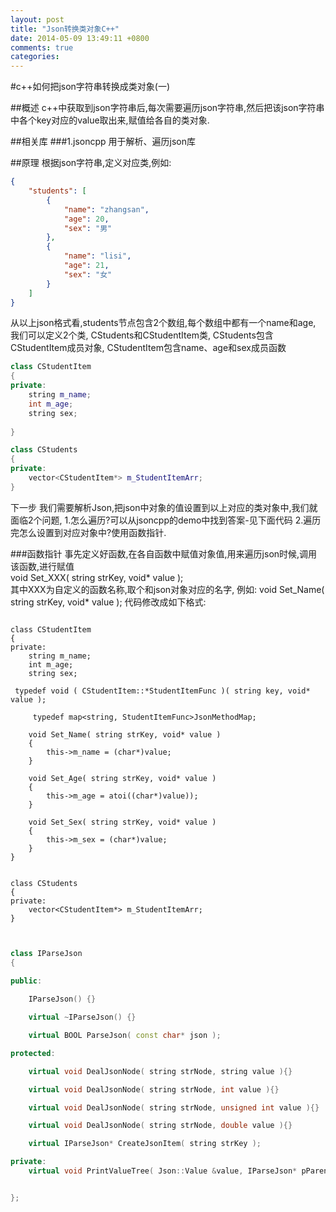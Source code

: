 ```yaml
---
layout: post
title: "Json转换类对象C++"
date: 2014-05-09 13:49:11 +0800
comments: true
categories: 
---
```

#c++如何把json字符串转换成类对象(一)

##概述
c++中获取到json字符串后,每次需要遍历json字符串,然后把该json字符串中各个key对应的value取出来,赋值给各自的类对象.


##相关库
###1.jsoncpp
用于解析、遍历json库

##原理
根据json字符串,定义对应类,例如:

``` json
{
    "students": [
        {
            "name": "zhangsan",
            "age": 20,
            "sex": "男"
        },
        {
            "name": "lisi",
            "age": 21,
            "sex": "女"
        }
    ]
}

```

从以上json格式看,students节点包含2个数组,每个数组中都有一个name和age, 我们可以定义2个类, CStudents和CStudentItem类,
CStudents包含CStudentItem成员对象, CStudentItem包含name、age和sex成员函数

``` C++
class CStudentItem
{
private:
    string m_name;
    int m_age;
    string sex;
    
}

class CStudents
{
private:
    vector<CStudentItem*> m_StudentItemArr;
}
```

下一步 我们需要解析Json,把json中对象的值设置到以上对应的类对象中,我们就面临2个问题,
1.怎么遍历?可以从jsoncpp的demo中找到答案-见下面代码
2.遍历完怎么设置到对应对象中?使用函数指针.



###函数指针
事先定义好函数,在各自函数中赋值对象值,用来遍历json时候,调用该函数,进行赋值  
void Set_XXX( string strKey, void* value );  
其中XXX为自定义的函数名称,取个和json对象对应的名字, 例如: void Set_Name( string strKey, void* value );
代码修改成如下格式:


```

class CStudentItem
{
private:
    string m_name;
    int m_age;
    string sex;
   
 typedef void ( CStudentItem::*StudentItemFunc )( string key, void* value );

	 typedef map<string, StudentItemFunc>JsonMethodMap;

    void Set_Name( string strKey, void* value )
    {
        this->m_name = (char*)value;
    }

    void Set_Age( string strKey, void* value )
    {
        this->m_age = atoi((char*)value));
    }

    void Set_Sex( string strKey, void* value )
    {
        this->m_sex = (char*)value;
    }
}


class CStudents
{
private:
    vector<CStudentItem*> m_StudentItemArr;
}


```



``` c++

class IParseJson  
{  

public:
  
	IParseJson() {}   

	virtual ~IParseJson() {}

	virtual BOOL ParseJson( const char* json );

protected:

	virtual void DealJsonNode( string strNode, string value ){}

	virtual void DealJsonNode( string strNode, int value ){}

	virtual void DealJsonNode( string strNode, unsigned int value ){}

	virtual void DealJsonNode( string strNode, double value ){}

	virtual IParseJson* CreateJsonItem( string strKey );

private:
	virtual void PrintValueTree( Json::Value &value, IParseJson* pParent, IParseJson* pCurObj, const std::string strkey );


};

```




